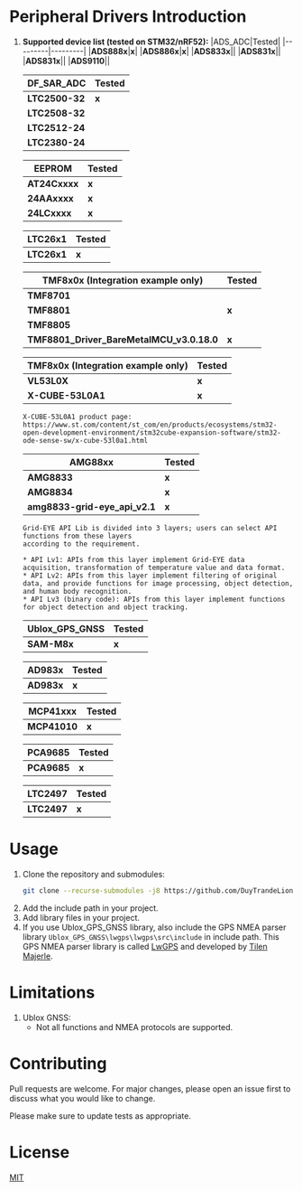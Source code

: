 # Peripheral Drivers Introduction
1. **Supported device list (tested on STM32/nRF52):**
    |ADS_ADC|Tested|
    |---------|---------|
    |**ADS888x**|**x**|
    |**ADS886x**|**x**|
    |**ADS833x**||
    |**ADS831x**||
    |**ADS831x**||
    |**ADS9110**||

    |DF_SAR_ADC|Tested|
    |---------|---------|
    |**LTC2500-32**|**x**|
    |**LTC2508-32**||
    |**LTC2512-24**||
    |**LTC2380-24**||    

    |EEPROM|Tested|
    |---------|---------|
    |**AT24Cxxxx**|**x**|
    |**24AAxxxx**|**x**|
    |**24LCxxxx**|**x**|

    |LTC26x1|Tested|
    |---------|---------|
    |**LTC26x1**|**x**|

    |TMF8x0x (Integration example only)|Tested|
    |---------|---------|
    |**TMF8701**||
    |**TMF8801**|**x**|
    |**TMF8805**||
    |**TMF8801_Driver_BareMetalMCU_v3.0.18.0**|**x**|

    |TMF8x0x (Integration example only)|Tested|
    |---------|---------|
    |**VL53L0X**|**x**|
    |**X-CUBE-53L0A1**|**x**|
    ```
    X-CUBE-53L0A1 product page: https://www.st.com/content/st_com/en/products/ecosystems/stm32-open-development-environment/stm32cube-expansion-software/stm32-ode-sense-sw/x-cube-53l0a1.html
    ```

    |AMG88xx|Tested|
    |---------|---------|
    |**AMG8833**|**x**|
    |**AMG8834**|**x**|
    |**amg8833-grid-eye_api_v2.1**|**x**|

    ```
    Grid-EYE API Lib is divided into 3 layers; users can select API functions from these layers
    according to the requirement.

    * API Lv1: APIs from this layer implement Grid-EYE data acquisition, transformation of temperature value and data format.
    * API Lv2: APIs from this layer implement filtering of original data, and provide functions for image processing, object detection, and human body recognition.
    * API Lv3 (binary code): APIs from this layer implement functions for object detection and object tracking.
    ```

    |Ublox_GPS_GNSS|Tested|
    |---------|---------|
    |**SAM-M8x**|**x**|

    |AD983x|Tested|
    |---------|---------|
    |**AD983x**|**x**|

    |MCP41xxx|Tested|
    |---------|---------|
    |**MCP41010**|**x**|

    |PCA9685|Tested|
    |---------|---------|
    |**PCA9685**|**x**|

    |LTC2497|Tested|
    |---------|---------|
    |**LTC2497**|**x**|

# Usage
1. Clone the repository and submodules:
    ```bash
    git clone --recurse-submodules -j8 https://github.com/DuyTrandeLion/peripheral-drivers.git
    ```
2. Add the include path in your project.
3. Add library files in your project.
4. If you use Ublox_GPS_GNSS library, also include the GPS NMEA parser library ```Ublox_GPS_GNSS\lwgps\lwgps\src\include``` in include path. This GPS NMEA parser library is called [LwGPS](https://majerle.eu/projects/lwgps-lightweight-gps-nmea-parser-parser-for-embedded-systems) and developed by [Tilen Majerle](https://github.com/MaJerle).
# Limitations
1. Ublox GNSS:
    - Not all functions and NMEA protocols are supported.

# Contributing
Pull requests are welcome. For major changes, please open an issue first to discuss what you would like to change.

Please make sure to update tests as appropriate.

# License
[MIT](https://choosealicense.com/licenses/mit/)
	
